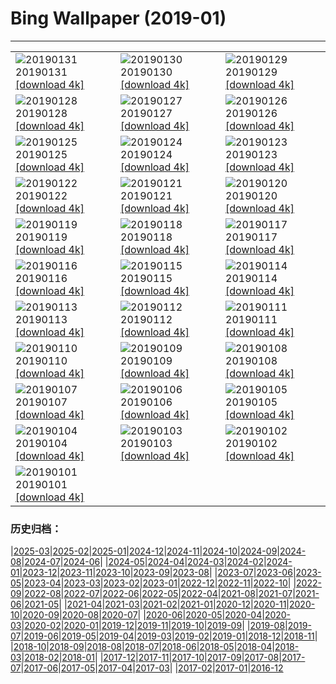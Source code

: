 # Bing Wallpaper (2019-01)
**************

<table><tr><td><img class="wallpaper" src="https://www.bing.com/az/hprichbg/rb/WinterLynx_EN-US4573026886_1920x1080.jpg" alt="20190131"> 20190131 <a class="wallpaper_link" href="https://www.bing.com/az/hprichbg/rb/WinterLynx_EN-US4573026886_UHD.jpg">[download 4k]</a></td><td><img class="wallpaper" src="https://www.bing.com/az/hprichbg/rb/IcePalaceStPaul_EN-US4513563308_1920x1080.jpg" alt="20190130"> 20190130 <a class="wallpaper_link" href="https://www.bing.com/az/hprichbg/rb/IcePalaceStPaul_EN-US4513563308_UHD.jpg">[download 4k]</a></td><td><img class="wallpaper" src="https://www.bing.com/az/hprichbg/rb/UpHellyAa_EN-US4436392503_1920x1080.jpg" alt="20190129"> 20190129 <a class="wallpaper_link" href="https://www.bing.com/az/hprichbg/rb/UpHellyAa_EN-US4436392503_UHD.jpg">[download 4k]</a></td></tr><tr><td><img class="wallpaper" src="https://www.bing.com/az/hprichbg/rb/LKDobson_EN-US3997662384_1920x1080.jpg" alt="20190128"> 20190128 <a class="wallpaper_link" href="https://www.bing.com/az/hprichbg/rb/LKDobson_EN-US3997662384_UHD.jpg">[download 4k]</a></td><td><img class="wallpaper" src="https://www.bing.com/az/hprichbg/rb/HolocaustMemorial_EN-US4388115844_1920x1080.jpg" alt="20190127"> 20190127 <a class="wallpaper_link" href="https://www.bing.com/az/hprichbg/rb/HolocaustMemorial_EN-US4388115844_UHD.jpg">[download 4k]</a></td><td><img class="wallpaper" src="https://www.bing.com/az/hprichbg/rb/FortRajgad_EN-US4329326138_1920x1080.jpg" alt="20190126"> 20190126 <a class="wallpaper_link" href="https://www.bing.com/az/hprichbg/rb/FortRajgad_EN-US4329326138_UHD.jpg">[download 4k]</a></td></tr><tr><td><img class="wallpaper" src="https://www.bing.com/az/hprichbg/rb/KukeriCostume_EN-US4263380296_1920x1080.jpg" alt="20190125"> 20190125 <a class="wallpaper_link" href="https://www.bing.com/az/hprichbg/rb/KukeriCostume_EN-US4263380296_UHD.jpg">[download 4k]</a></td><td><img class="wallpaper" src="https://www.bing.com/az/hprichbg/rb/ParkCity_EN-US4153213108_1920x1080.jpg" alt="20190124"> 20190124 <a class="wallpaper_link" href="https://www.bing.com/az/hprichbg/rb/ParkCity_EN-US4153213108_UHD.jpg">[download 4k]</a></td><td><img class="wallpaper" src="https://www.bing.com/az/hprichbg/rb/ApfelTag_EN-US4068796758_1920x1080.jpg" alt="20190123"> 20190123 <a class="wallpaper_link" href="https://www.bing.com/az/hprichbg/rb/ApfelTag_EN-US4068796758_UHD.jpg">[download 4k]</a></td></tr><tr><td><img class="wallpaper" src="https://www.bing.com/az/hprichbg/rb/BodegasYsios_EN-US4027142269_1920x1080.jpg" alt="20190122"> 20190122 <a class="wallpaper_link" href="https://www.bing.com/az/hprichbg/rb/BodegasYsios_EN-US4027142269_UHD.jpg">[download 4k]</a></td><td><img class="wallpaper" src="https://www.bing.com/az/hprichbg/rb/DrKingMonument_EN-US3975163750_1920x1080.jpg" alt="20190121"> 20190121 <a class="wallpaper_link" href="https://www.bing.com/az/hprichbg/rb/DrKingMonument_EN-US3975163750_UHD.jpg">[download 4k]</a></td><td><img class="wallpaper" src="https://www.bing.com/az/hprichbg/rb/DivingEmperors_EN-US3806801103_1920x1080.jpg" alt="20190120"> 20190120 <a class="wallpaper_link" href="https://www.bing.com/az/hprichbg/rb/DivingEmperors_EN-US3806801103_UHD.jpg">[download 4k]</a></td></tr><tr><td><img class="wallpaper" src="https://www.bing.com/az/hprichbg/rb/OceanDrive_EN-US3763740504_1920x1080.jpg" alt="20190119"> 20190119 <a class="wallpaper_link" href="https://www.bing.com/az/hprichbg/rb/OceanDrive_EN-US3763740504_UHD.jpg">[download 4k]</a></td><td><img class="wallpaper" src="https://www.bing.com/az/hprichbg/rb/LatonaFountain_EN-US3711871238_1920x1080.jpg" alt="20190118"> 20190118 <a class="wallpaper_link" href="https://www.bing.com/az/hprichbg/rb/LatonaFountain_EN-US3711871238_UHD.jpg">[download 4k]</a></td><td><img class="wallpaper" src="https://www.bing.com/az/hprichbg/rb/UKSomerset_EN-US2145655784_1920x1080.jpg" alt="20190117"> 20190117 <a class="wallpaper_link" href="https://www.bing.com/az/hprichbg/rb/UKSomerset_EN-US2145655784_UHD.jpg">[download 4k]</a></td></tr><tr><td><img class="wallpaper" src="https://www.bing.com/az/hprichbg/rb/AthabascaCave_EN-US2095502368_1920x1080.jpg" alt="20190116"> 20190116 <a class="wallpaper_link" href="https://www.bing.com/az/hprichbg/rb/AthabascaCave_EN-US2095502368_UHD.jpg">[download 4k]</a></td><td><img class="wallpaper" src="https://www.bing.com/az/hprichbg/rb/BM1759_EN-US1907236248_1920x1080.jpg" alt="20190115"> 20190115 <a class="wallpaper_link" href="https://www.bing.com/az/hprichbg/rb/BM1759_EN-US1907236248_UHD.jpg">[download 4k]</a></td><td><img class="wallpaper" src="https://www.bing.com/az/hprichbg/rb/LaDigue_EN-US1859326350_1920x1080.jpg" alt="20190114"> 20190114 <a class="wallpaper_link" href="https://www.bing.com/az/hprichbg/rb/LaDigue_EN-US1859326350_UHD.jpg">[download 4k]</a></td></tr><tr><td><img class="wallpaper" src="https://www.bing.com/az/hprichbg/rb/GoldenEagle_EN-US1734892344_1920x1080.jpg" alt="20190113"> 20190113 <a class="wallpaper_link" href="https://www.bing.com/az/hprichbg/rb/GoldenEagle_EN-US1734892344_UHD.jpg">[download 4k]</a></td><td><img class="wallpaper" src="https://www.bing.com/az/hprichbg/rb/Snowkiters_EN-US1617525399_1920x1080.jpg" alt="20190112"> 20190112 <a class="wallpaper_link" href="https://www.bing.com/az/hprichbg/rb/Snowkiters_EN-US1617525399_UHD.jpg">[download 4k]</a></td><td><img class="wallpaper" src="https://www.bing.com/az/hprichbg/rb/NapoleonsHat_EN-US1513449232_1920x1080.jpg" alt="20190111"> 20190111 <a class="wallpaper_link" href="https://www.bing.com/az/hprichbg/rb/NapoleonsHat_EN-US1513449232_UHD.jpg">[download 4k]</a></td></tr><tr><td><img class="wallpaper" src="https://www.bing.com/az/hprichbg/rb/SaguenayIceFishing_EN-US1341187251_1920x1080.jpg" alt="20190110"> 20190110 <a class="wallpaper_link" href="https://www.bing.com/az/hprichbg/rb/SaguenayIceFishing_EN-US1341187251_UHD.jpg">[download 4k]</a></td><td><img class="wallpaper" src="https://www.bing.com/az/hprichbg/rb/VietnamStairs_EN-US1089071876_1920x1080.jpg" alt="20190109"> 20190109 <a class="wallpaper_link" href="https://www.bing.com/az/hprichbg/rb/VietnamStairs_EN-US1089071876_UHD.jpg">[download 4k]</a></td><td><img class="wallpaper" src="https://www.bing.com/az/hprichbg/rb/RainierDawn_EN-US0987432919_1920x1080.jpg" alt="20190108"> 20190108 <a class="wallpaper_link" href="https://www.bing.com/az/hprichbg/rb/RainierDawn_EN-US0987432919_UHD.jpg">[download 4k]</a></td></tr><tr><td><img class="wallpaper" src="https://www.bing.com/az/hprichbg/rb/SnowyOwlVideo_EN-US0834675446_1920x1080.jpg" alt="20190107"> 20190107 <a class="wallpaper_link" href="https://www.bing.com/az/hprichbg/rb/SnowyOwlVideo_EN-US0834675446_UHD.jpg">[download 4k]</a></td><td><img class="wallpaper" src="https://www.bing.com/az/hprichbg/rb/TwilightHarbin_EN-US0527864756_1920x1080.jpg" alt="20190106"> 20190106 <a class="wallpaper_link" href="https://www.bing.com/az/hprichbg/rb/TwilightHarbin_EN-US0527864756_UHD.jpg">[download 4k]</a></td><td><img class="wallpaper" src="https://www.bing.com/az/hprichbg/rb/ParisOpera_EN-US0391204441_1920x1080.jpg" alt="20190105"> 20190105 <a class="wallpaper_link" href="https://www.bing.com/az/hprichbg/rb/ParisOpera_EN-US0391204441_UHD.jpg">[download 4k]</a></td></tr><tr><td><img class="wallpaper" src="https://www.bing.com/az/hprichbg/rb/LandshutReliefMap_EN-US0314834395_1920x1080.jpg" alt="20190104"> 20190104 <a class="wallpaper_link" href="https://www.bing.com/az/hprichbg/rb/LandshutReliefMap_EN-US0314834395_UHD.jpg">[download 4k]</a></td><td><img class="wallpaper" src="https://www.bing.com/az/hprichbg/rb/LadyBugFrost_EN-US6104277921_1920x1080.jpg" alt="20190103"> 20190103 <a class="wallpaper_link" href="https://www.bing.com/az/hprichbg/rb/LadyBugFrost_EN-US6104277921_UHD.jpg">[download 4k]</a></td><td><img class="wallpaper" src="https://www.bing.com/az/hprichbg/rb/TeslaCoil_EN-US6004505614_1920x1080.jpg" alt="20190102"> 20190102 <a class="wallpaper_link" href="https://www.bing.com/az/hprichbg/rb/TeslaCoil_EN-US6004505614_UHD.jpg">[download 4k]</a></td></tr><tr><td><img class="wallpaper" src="https://www.bing.com/az/hprichbg/rb/FujiSunrise_EN-US5899859591_1920x1080.jpg" alt="20190101"> 20190101 <a class="wallpaper_link" href="https://www.bing.com/az/hprichbg/rb/FujiSunrise_EN-US5899859591_UHD.jpg">[download 4k]</a></td><td></td><td></td></tr></table>

### 历史归档：

|[2025-03](/../2025-03/2025-03.md)|[2025-02](/../2025-02/2025-02.md)|[2025-01](/../2025-01/2025-01.md)|[2024-12](/../2024-12/2024-12.md)|[2024-11](/../2024-11/2024-11.md)|[2024-10](/../2024-10/2024-10.md)|[2024-09](/../2024-09/2024-09.md)|[2024-08](/../2024-08/2024-08.md)|[2024-07](/../2024-07/2024-07.md)|[2024-06](/../2024-06/2024-06.md)|
|[2024-05](/../2024-05/2024-05.md)|[2024-04](/../2024-04/2024-04.md)|[2024-03](/../2024-03/2024-03.md)|[2024-02](/../2024-02/2024-02.md)|[2024-01](/../2024-01/2024-01.md)|[2023-12](/../2023-12/2023-12.md)|[2023-11](/../2023-11/2023-11.md)|[2023-10](/../2023-10/2023-10.md)|[2023-09](/../2023-09/2023-09.md)|[2023-08](/../2023-08/2023-08.md)|
|[2023-07](/../2023-07/2023-07.md)|[2023-06](/../2023-06/2023-06.md)|[2023-05](/../2023-05/2023-05.md)|[2023-04](/../2023-04/2023-04.md)|[2023-03](/../2023-03/2023-03.md)|[2023-02](/../2023-02/2023-02.md)|[2023-01](/../2023-01/2023-01.md)|[2022-12](/../2022-12/2022-12.md)|[2022-11](/../2022-11/2022-11.md)|[2022-10](/../2022-10/2022-10.md)|
|[2022-09](/../2022-09/2022-09.md)|[2022-08](/../2022-08/2022-08.md)|[2022-07](/../2022-07/2022-07.md)|[2022-06](/../2022-06/2022-06.md)|[2022-05](/../2022-05/2022-05.md)|[2022-04](/../2022-04/2022-04.md)|[2021-08](/../2021-08/2021-08.md)|[2021-07](/../2021-07/2021-07.md)|[2021-06](/../2021-06/2021-06.md)|[2021-05](/../2021-05/2021-05.md)|
|[2021-04](/../2021-04/2021-04.md)|[2021-03](/../2021-03/2021-03.md)|[2021-02](/../2021-02/2021-02.md)|[2021-01](/../2021-01/2021-01.md)|[2020-12](/../2020-12/2020-12.md)|[2020-11](/../2020-11/2020-11.md)|[2020-10](/../2020-10/2020-10.md)|[2020-09](/../2020-09/2020-09.md)|[2020-08](/../2020-08/2020-08.md)|[2020-07](/../2020-07/2020-07.md)|
|[2020-06](/../2020-06/2020-06.md)|[2020-05](/../2020-05/2020-05.md)|[2020-04](/../2020-04/2020-04.md)|[2020-03](/../2020-03/2020-03.md)|[2020-02](/../2020-02/2020-02.md)|[2020-01](/../2020-01/2020-01.md)|[2019-12](/../2019-12/2019-12.md)|[2019-11](/../2019-11/2019-11.md)|[2019-10](/../2019-10/2019-10.md)|[2019-09](/../2019-09/2019-09.md)|
|[2019-08](/../2019-08/2019-08.md)|[2019-07](/../2019-07/2019-07.md)|[2019-06](/../2019-06/2019-06.md)|[2019-05](/../2019-05/2019-05.md)|[2019-04](/../2019-04/2019-04.md)|[2019-03](/../2019-03/2019-03.md)|[2019-02](/../2019-02/2019-02.md)|[2019-01](/2019-01.md)|[2018-12](/../2018-12/2018-12.md)|[2018-11](/../2018-11/2018-11.md)|
|[2018-10](/../2018-10/2018-10.md)|[2018-09](/../2018-09/2018-09.md)|[2018-08](/../2018-08/2018-08.md)|[2018-07](/../2018-07/2018-07.md)|[2018-06](/../2018-06/2018-06.md)|[2018-05](/../2018-05/2018-05.md)|[2018-04](/../2018-04/2018-04.md)|[2018-03](/../2018-03/2018-03.md)|[2018-02](/../2018-02/2018-02.md)|[2018-01](/../2018-01/2018-01.md)|
|[2017-12](/../2017-12/2017-12.md)|[2017-11](/../2017-11/2017-11.md)|[2017-10](/../2017-10/2017-10.md)|[2017-09](/../2017-09/2017-09.md)|[2017-08](/../2017-08/2017-08.md)|[2017-07](/../2017-07/2017-07.md)|[2017-06](/../2017-06/2017-06.md)|[2017-05](/../2017-05/2017-05.md)|[2017-04](/../2017-04/2017-04.md)|[2017-03](/../2017-03/2017-03.md)|
|[2017-02](/../2017-02/2017-02.md)|[2017-01](/../2017-01/2017-01.md)|[2016-12](/../2016-12/2016-12.md)